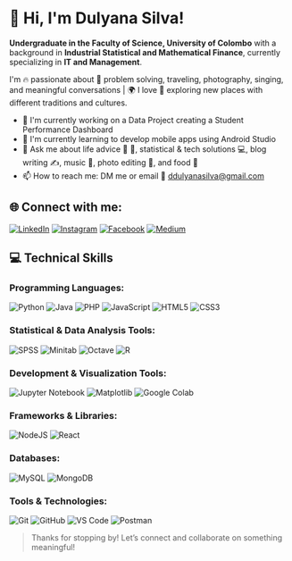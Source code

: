 # 👋 Hi, I'm Dulyana Silva!

 **Undergraduate in the Faculty of Science, University of Colombo** with a background in **Industrial Statistical and Mathematical Finance**, currently specializing in **IT and Management**.

I'm 🔥 passionate about 🚀 problem solving, traveling, photography, singing, and meaningful conversations | 🌍 I love 🎯 exploring new places with different traditions and cultures.

- 🔭 I'm currently working on a Data Project creating a Student Performance Dashboard
- 🌱 I'm currently learning to develop mobile apps using Android Studio
- 💬 Ask me about life advice 🤔 💭, statistical & tech solutions 💻, blog writing ✍️, music 🎵, photo editing 📸, and food 🍕 
- 📫 How to reach me: DM me or email 📧 ddulyanasilva@gmail.com

## 🌐 Connect with me:

[![LinkedIn](https://img.shields.io/badge/LinkedIn-%230077B5.svg?logo=linkedin&logoColor=white)](https://www.linkedin.com/in/duneesha-dulyana-silva-b8b78728b/)
[![Instagram](https://img.shields.io/badge/Instagram-%23E4405F.svg?logo=Instagram&logoColor=white)](https://www.instagram.com/duneesha_d_s/)
[![Facebook](https://img.shields.io/badge/Facebook-%231877F2.svg?logo=Facebook&logoColor=white)](https://www.facebook.com/share/1Aafgw1Gtr/)
[![Medium](https://img.shields.io/badge/Medium-12100E?logo=medium&logoColor=white)](https://medium.com/@ddulyanasilva)

## 💻 Technical Skills

### Programming Languages:
![Python](https://img.shields.io/badge/python-3670A0?style=for-the-badge&logo=python&logoColor=ffdd54)
![Java](https://img.shields.io/badge/java-%23ED8B00.svg?style=for-the-badge&logo=openjdk&logoColor=white)
![PHP](https://img.shields.io/badge/php-%23777BB4.svg?style=for-the-badge&logo=php&logoColor=white)
![JavaScript](https://img.shields.io/badge/javascript-%23323330.svg?style=for-the-badge&logo=javascript&logoColor=%23F7DF1E)
![HTML5](https://img.shields.io/badge/html5-%23E34F26.svg?style=for-the-badge&logo=html5&logoColor=white)
![CSS3](https://img.shields.io/badge/css3-%231572B6.svg?style=for-the-badge&logo=css3&logoColor=white)

### Statistical & Data Analysis Tools:
![SPSS](https://img.shields.io/badge/SPSS-052FAD?style=for-the-badge&logo=ibm&logoColor=white)
![Minitab](https://img.shields.io/badge/Minitab-1f425f?style=for-the-badge&logo=minitab&logoColor=white)
![Octave](https://img.shields.io/badge/OCTAVE-darkblue?style=for-the-badge&logo=octave&logoColor=fcd683)
![R](https://img.shields.io/badge/r-%23276DC3.svg?style=for-the-badge&logo=r&logoColor=white)

### Development & Visualization Tools:
![Jupyter Notebook](https://img.shields.io/badge/jupyter-%23FA0F00.svg?style=for-the-badge&logo=jupyter&logoColor=white)
![Matplotlib](https://img.shields.io/badge/matplotlib-%23ffffff.svg?style=for-the-badge&logo=matplotlib&logoColor=black)
![Google Colab](https://img.shields.io/badge/Google%20Colab-F9AB00?style=for-the-badge&logo=googlecolab&logoColor=white)

### Frameworks & Libraries:
![NodeJS](https://img.shields.io/badge/node.js-6DA55F?style=for-the-badge&logo=node.js&logoColor=white)
![React](https://img.shields.io/badge/react-%2320232a.svg?style=for-the-badge&logo=react&logoColor=%2361DAFB)

### Databases:
![MySQL](https://img.shields.io/badge/mysql-%2300f.svg?style=for-the-badge&logo=mysql&logoColor=white)
![MongoDB](https://img.shields.io/badge/MongoDB-%234ea94b.svg?style=for-the-badge&logo=mongodb&logoColor=white)

### Tools & Technologies:
![Git](https://img.shields.io/badge/git-%23F05033.svg?style=for-the-badge&logo=git&logoColor=white)
![GitHub](https://img.shields.io/badge/github-%23121011.svg?style=for-the-badge&logo=github&logoColor=white)
![VS Code](https://img.shields.io/badge/Visual%20Studio%20Code-0078d7.svg?style=for-the-badge&logo=visual-studio-code&logoColor=white)
![Postman](https://img.shields.io/badge/Postman-FF6C37?style=for-the-badge&logo=postman&logoColor=white)

> Thanks for stopping by! Let’s connect and collaborate on something meaningful!
